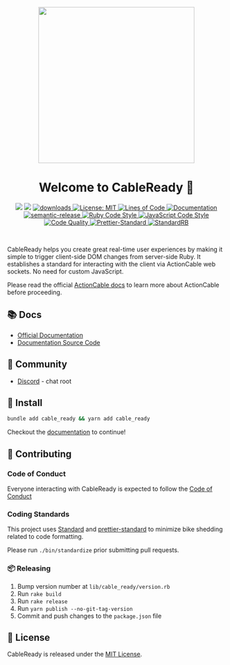 <p align="center">
  <img src="https://gitcdn.link/repo/hopsoft/cable_ready/master/assets/cable-ready-logo-with-copy.svg" width="360" />
  <h1 align="center">Welcome to CableReady 👋</h1>
  <p align="center">
    <img src="https://img.shields.io/gem/v/cable_ready.svg?color=red" />
    <img src="https://img.shields.io/npm/v/cable_ready.svg?color=blue" />
    <a href="https://www.npmjs.com/package/cable_ready">
      <img alt="downloads" src="https://img.shields.io/npm/dm/cable_ready.svg?color=blue" target="_blank" />
    </a>
    <a href="https://github.com/hopsoft/cable_ready/blob/master/LICENSE">
      <img alt="License: MIT" src="https://img.shields.io/badge/license-MIT-brightgreen.svg" target="_blank" />
    </a>
    <a href="http://blog.codinghorror.com/the-best-code-is-no-code-at-all/" target="_blank">
      <img alt="Lines of Code" src="https://img.shields.io/badge/lines_of_code-443-brightgreen.svg?style=flat" />
    </a>
    <a href="https://cableready.stimulusreflex.com" target="_blank">
      <img alt="Documentation" src="https://img.shields.io/badge/documentation-yes-brightgreen.svg" />
    </a>
    <br />
    <a href="#badge">
      <img alt="semantic-release" src="https://img.shields.io/badge/%20%20%F0%9F%93%A6%F0%9F%9A%80-semantic--release-e10079.svg">
    </a>
    <a href="https://github.com/testdouble/standard" target="_blank">
      <img alt="Ruby Code Style" src="https://img.shields.io/badge/Ruby_Code_Style-standard-brightgreen.svg" />
    </a>
    <a href="https://github.com/sheerun/prettier-standard" target="_blank">
      <img alt="JavaScript Code Style" src="https://img.shields.io/badge/JavaScript_Code_Style-prettier_standard-ff69b4.svg" />
    </a>
    <br />
    <a href="https://www.codacy.com/manual/hopsoft/cable_ready/dashboard?utm_source=github.com&amp;utm_medium=referral&amp;utm_content=hopsoft/cable_ready&amp;utm_campaign=Badge_Grade" target="_blank">
      <img alt="Code Quality" src="https://app.codacy.com/project/badge/Grade/8e6971e3410347eaaa16be2555160b9c"/>
    </a>
    <a target="_blank" rel="noopener noreferrer" href="https://github.com/hopsoft/cable_ready/workflows/Prettier-Standard/badge.svg">
      <img src="https://github.com/hopsoft/cable_ready/workflows/Prettier-Standard/badge.svg" alt="Prettier-Standard" style="max-width:100%;">
    </a>
    <a target="_blank" rel="noopener noreferrer" href="https://github.com/hopsoft/cable_ready/workflows/StandardRB/badge.svg">
      <img src="https://github.com/hopsoft/cable_ready/workflows/StandardRB/badge.svg" alt="StandardRB" style="max-width:100%;">
    </a>
  </p>
</p>
<br />

CableReady helps you create great real-time user experiences by making it simple to trigger client-side DOM changes from server-side Ruby. It establishes a standard for interacting with the client via ActionCable web sockets. No need for custom JavaScript.

Please read the official [ActionCable docs](http://guides.rubyonrails.org/action_cable_overview.html)
to learn more about ActionCable before proceeding.

## 📚 Docs

- [Official Documentation](https://cableready.stimulusreflex.com)
- [Documentation Source Code](https://github.com/hopsoft/cable_ready/tree/master/docs)

## 💙 Community

- [Discord](https://discord.gg/XveN625) - chat root

## 🚀 Install

```sh
bundle add cable_ready && yarn add cable_ready
```

Checkout the [documentation](https://cableready.stimulusreflex.com) to continue!


## 🙏 Contributing

### Code of Conduct

Everyone interacting with CableReady is expected to follow the [Code of Conduct](CODE_OF_CONDUCT.md)

### Coding Standards

This project uses [Standard](https://github.com/testdouble/standard)
and [prettier-standard](https://github.com/sheerun/prettier-standard) to minimize bike shedding related to code formatting.

Please run `./bin/standardize` prior submitting pull requests.

### 📦 Releasing

1. Bump version number at `lib/cable_ready/version.rb`
1. Run `rake build`
1. Run `rake release`
1. Run `yarn publish --no-git-tag-version`
1. Commit and push changes to the `package.json` file

## 📝 License

CableReady is released under the [MIT License](LICENSE.txt).
